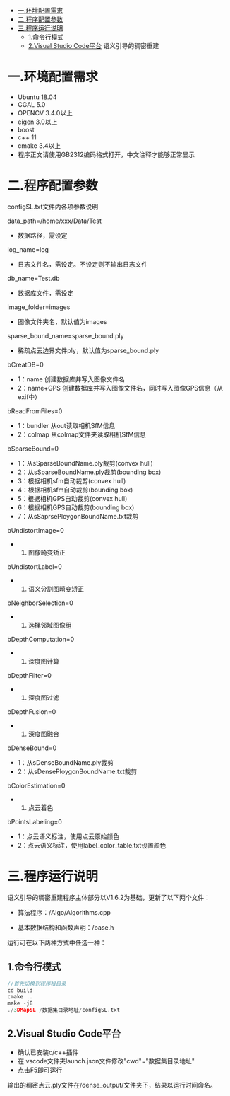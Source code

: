 - [一.环境配置需求](#一环境配置需求)
- [二.程序配置参数](#二程序配置参数)
- [三.程序运行说明](#三程序运行说明)
  - [1.命令行模式](#1命令行模式)
  - [2.Visual Studio Code平台](#2visual-studio-code平台)
语义引导的稠密重建

# 一.环境配置需求
- Ubuntu 18.04
- CGAL 5.0
- OPENCV 3.4.0以上
- eigen 3.0以上
- boost 
- c++ 11
- cmake 3.4以上
- 程序正文请使用GB2312编码格式打开，中文注释才能够正常显示

# 二.程序配置参数
configSL.txt文件内各项参数说明

data_path=/home/xxx/Data/Test 
* 数据路径，需设定

log_name=log 
* 日志文件名，需设定。不设定则不输出日志文件

db_name=Test.db 
* 数据库文件，需设定

image_folder=images 
* 图像文件夹名，默认值为images

sparse_bound_name=sparse_bound.ply 
* 稀疏点云边界文件ply，默认值为sparse_bound.ply

bCreatDB=0  
* 1：name  创建数据库并写入图像文件名
* 2：name+GPS  创建数据库并写入图像文件名，同时写入图像GPS信息（从exif中）

bReadFromFiles=0  
* 1：bundler 从out读取相机SfM信息
* 2：colmap 从colmap文件夹读取相机SfM信息

bSparseBound=0  
* 1：从sSparseBoundName.ply裁剪(convex hull)  
* 2：从sSparseBoundName.ply裁剪(bounding box)  
* 3：根据相机sfm自动裁剪(convex hull)  
* 4：根据相机sfm自动裁剪(bounding box)  
* 5：根据相机GPS自动裁剪(convex hull)  
* 6：根据相机GPS自动裁剪(bounding box)  
* 7：从sSaprsePloygonBoundName.txt裁剪  

bUndistortImage=0  
* 1. 图像畸变矫正

bUndistortLabel=0
* 1. 语义分割图畸变矫正

bNeighborSelection=0  
* 1. 选择邻域图像组

bDepthComputation=0  
* 1. 深度图计算

bDepthFilter=0  
* 1. 深度图过滤

bDepthFusion=0  
* 1. 深度图融合

bDenseBound=0  
* 1：从sDenseBoundName.ply裁剪  
* 2：从sDensePloygonBoundName.txt裁剪  

bColorEstimation=0  
* 1. 点云着色

bPointsLabeling=0    
* 1：点云语义标注，使用点云原始颜色  
* 2：点云语义标注，使用label_color_table.txt设置颜色  

# 三.程序运行说明
语义引导的稠密重建程序主体部分以V1.6.2为基础，更新了以下两个文件：

- 算法程序：/Algo/Algorithms.cpp

- 基本数据结构和函数声明：/base.h

运行可在以下两种方式中任选一种：

## 1.命令行模式
```cpp
//首先切换到程序根目录
cd build
cmake ..
make -j8
./3DMapSL /数据集目录地址/configSL.txt
```

## 2.Visual Studio Code平台
- 确认已安装c/c++插件
- 在.vscode文件夹launch.json文件修改"cwd"="数据集目录地址"
- 点击F5即可运行

输出的稠密点云.ply文件在/dense_output/文件夹下，结果以运行时间命名。